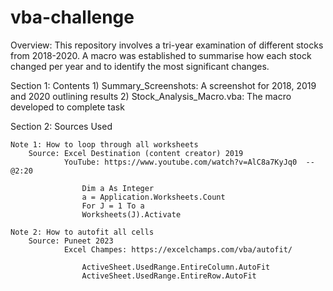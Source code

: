 # vba-challenge

Overview: This repository involves a tri-year examination of different stocks from 2018-2020. A macro was established to summarise how each stock changed per year and to identify the most significant changes.

Section 1: Contents
    1) Summary_Screenshots: A screenshot for 2018, 2019 and 2020 outlining results
    2) Stock_Analysis_Macro.vba: The macro developed to complete task

Section 2: Sources Used

    Note 1: How to loop through all worksheets
        Source: Excel Destination (content creator) 2019
                YouTube: https://www.youtube.com/watch?v=AlC8a7KyJq0  -- @2:20

                    Dim a As Integer
                    a = Application.Worksheets.Count
                    For J = 1 To a
                    Worksheets(J).Activate

    Note 2: How to autofit all cells
        Source: Puneet 2023 
                Excel Champes: https://excelchamps.com/vba/autofit/

                    ActiveSheet.UsedRange.EntireColumn.AutoFit
                    ActiveSheet.UsedRange.EntireRow.AutoFit

                    
